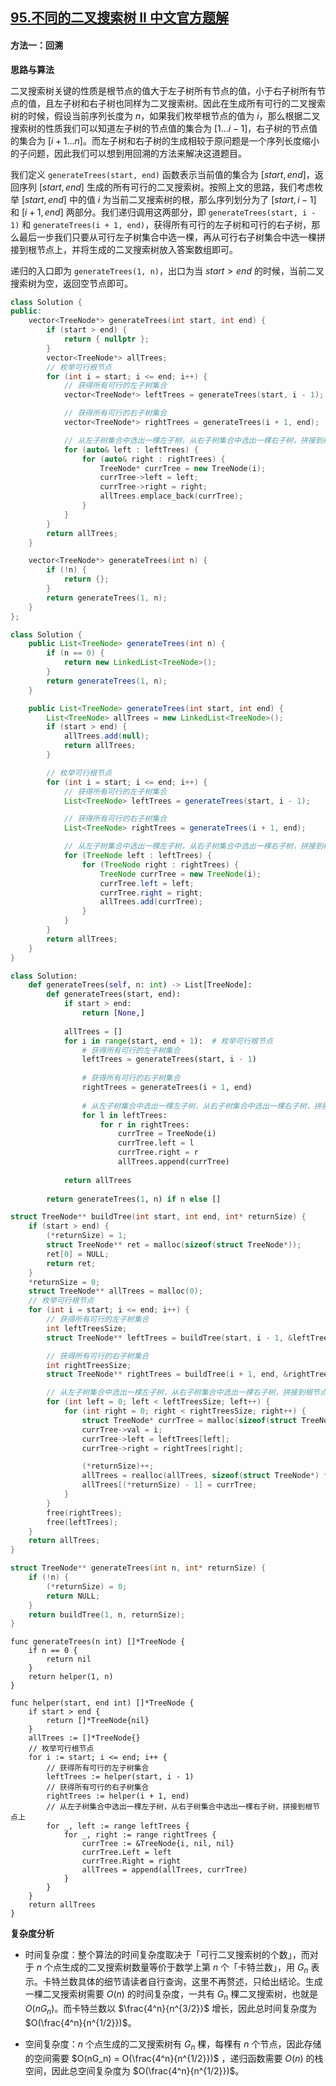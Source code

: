 ## [95.不同的二叉搜索树 II 中文官方题解](https://leetcode.cn/problems/unique-binary-search-trees-ii/solutions/100000/bu-tong-de-er-cha-sou-suo-shu-ii-by-leetcode-solut)

#### 方法一：回溯

**思路与算法**

二叉搜索树关键的性质是根节点的值大于左子树所有节点的值，小于右子树所有节点的值，且左子树和右子树也同样为二叉搜索树。因此在生成所有可行的二叉搜索树的时候，假设当前序列长度为 $n$，如果我们枚举根节点的值为 $i$，那么根据二叉搜索树的性质我们可以知道左子树的节点值的集合为 $[1 \ldots i-1]$，右子树的节点值的集合为 $[i+1 \ldots n]$。而左子树和右子树的生成相较于原问题是一个序列长度缩小的子问题，因此我们可以想到用回溯的方法来解决这道题目。

我们定义 `generateTrees(start, end)` 函数表示当前值的集合为 $[\textit{start},\textit{end}]$，返回序列 $[\textit{start},\textit{end}]$ 生成的所有可行的二叉搜索树。按照上文的思路，我们考虑枚举 $[\textit{start},\textit{end}]$ 中的值 $i$ 为当前二叉搜索树的根，那么序列划分为了 $[\textit{start},i-1]$ 和 $[i+1,\textit{end}]$ 两部分。我们递归调用这两部分，即 `generateTrees(start, i - 1)` 和 `generateTrees(i + 1, end)`，获得所有可行的左子树和可行的右子树，那么最后一步我们只要从可行左子树集合中选一棵，再从可行右子树集合中选一棵拼接到根节点上，并将生成的二叉搜索树放入答案数组即可。

递归的入口即为 `generateTrees(1, n)`，出口为当 $\textit{start}>\textit{end}$ 的时候，当前二叉搜索树为空，返回空节点即可。

```C++ [sol1-C++]
class Solution {
public:
    vector<TreeNode*> generateTrees(int start, int end) {
        if (start > end) {
            return { nullptr };
        }
        vector<TreeNode*> allTrees;
        // 枚举可行根节点
        for (int i = start; i <= end; i++) {
            // 获得所有可行的左子树集合
            vector<TreeNode*> leftTrees = generateTrees(start, i - 1);

            // 获得所有可行的右子树集合
            vector<TreeNode*> rightTrees = generateTrees(i + 1, end);

            // 从左子树集合中选出一棵左子树，从右子树集合中选出一棵右子树，拼接到根节点上
            for (auto& left : leftTrees) {
                for (auto& right : rightTrees) {
                    TreeNode* currTree = new TreeNode(i);
                    currTree->left = left;
                    currTree->right = right;
                    allTrees.emplace_back(currTree);
                }
            }
        }
        return allTrees;
    }

    vector<TreeNode*> generateTrees(int n) {
        if (!n) {
            return {};
        }
        return generateTrees(1, n);
    }
};
```

```Java [sol1-Java]
class Solution {
    public List<TreeNode> generateTrees(int n) {
        if (n == 0) {
            return new LinkedList<TreeNode>();
        }
        return generateTrees(1, n);
    }

    public List<TreeNode> generateTrees(int start, int end) {
        List<TreeNode> allTrees = new LinkedList<TreeNode>();
        if (start > end) {
            allTrees.add(null);
            return allTrees;
        }

        // 枚举可行根节点
        for (int i = start; i <= end; i++) {
            // 获得所有可行的左子树集合
            List<TreeNode> leftTrees = generateTrees(start, i - 1);

            // 获得所有可行的右子树集合
            List<TreeNode> rightTrees = generateTrees(i + 1, end);

            // 从左子树集合中选出一棵左子树，从右子树集合中选出一棵右子树，拼接到根节点上
            for (TreeNode left : leftTrees) {
                for (TreeNode right : rightTrees) {
                    TreeNode currTree = new TreeNode(i);
                    currTree.left = left;
                    currTree.right = right;
                    allTrees.add(currTree);
                }
            }
        }
        return allTrees;
    }
}
```

```Python [sol1-Python3]
class Solution:
    def generateTrees(self, n: int) -> List[TreeNode]:
        def generateTrees(start, end):
            if start > end:
                return [None,]
            
            allTrees = []
            for i in range(start, end + 1):  # 枚举可行根节点
                # 获得所有可行的左子树集合
                leftTrees = generateTrees(start, i - 1)
                
                # 获得所有可行的右子树集合
                rightTrees = generateTrees(i + 1, end)
                
                # 从左子树集合中选出一棵左子树，从右子树集合中选出一棵右子树，拼接到根节点上
                for l in leftTrees:
                    for r in rightTrees:
                        currTree = TreeNode(i)
                        currTree.left = l
                        currTree.right = r
                        allTrees.append(currTree)
            
            return allTrees
        
        return generateTrees(1, n) if n else []
```

```C [sol1-C]
struct TreeNode** buildTree(int start, int end, int* returnSize) {
    if (start > end) {
        (*returnSize) = 1;
        struct TreeNode** ret = malloc(sizeof(struct TreeNode*));
        ret[0] = NULL;
        return ret;
    }
    *returnSize = 0;
    struct TreeNode** allTrees = malloc(0);
    // 枚举可行根节点
    for (int i = start; i <= end; i++) {
        // 获得所有可行的左子树集合
        int leftTreesSize;
        struct TreeNode** leftTrees = buildTree(start, i - 1, &leftTreesSize);

        // 获得所有可行的右子树集合
        int rightTreesSize;
        struct TreeNode** rightTrees = buildTree(i + 1, end, &rightTreesSize);

        // 从左子树集合中选出一棵左子树，从右子树集合中选出一棵右子树，拼接到根节点上
        for (int left = 0; left < leftTreesSize; left++) {
            for (int right = 0; right < rightTreesSize; right++) {
                struct TreeNode* currTree = malloc(sizeof(struct TreeNode));
                currTree->val = i;
                currTree->left = leftTrees[left];
                currTree->right = rightTrees[right];

                (*returnSize)++;
                allTrees = realloc(allTrees, sizeof(struct TreeNode*) * (*returnSize));
                allTrees[(*returnSize) - 1] = currTree;
            }
        }
        free(rightTrees);
        free(leftTrees);
    }
    return allTrees;
}

struct TreeNode** generateTrees(int n, int* returnSize) {
    if (!n) {
        (*returnSize) = 0;
        return NULL;
    }
    return buildTree(1, n, returnSize);
}
```

```golang [sol1-Golang]
func generateTrees(n int) []*TreeNode {
    if n == 0 {
        return nil
    }
    return helper(1, n)
}

func helper(start, end int) []*TreeNode {
    if start > end {
        return []*TreeNode{nil}
    }
    allTrees := []*TreeNode{}
    // 枚举可行根节点
    for i := start; i <= end; i++ {
        // 获得所有可行的左子树集合
        leftTrees := helper(start, i - 1)
        // 获得所有可行的右子树集合
        rightTrees := helper(i + 1, end)
        // 从左子树集合中选出一棵左子树，从右子树集合中选出一棵右子树，拼接到根节点上
        for _, left := range leftTrees {
            for _, right := range rightTrees {
                currTree := &TreeNode{i, nil, nil}
                currTree.Left = left
                currTree.Right = right
                allTrees = append(allTrees, currTree)
            }
        }
    }
    return allTrees
}
```

**复杂度分析**

- 时间复杂度：整个算法的时间复杂度取决于「可行二叉搜索树的个数」，而对于 $n$ 个点生成的二叉搜索树数量等价于数学上第 $n$ 个「卡特兰数」，用 $G_n$ 表示。卡特兰数具体的细节请读者自行查询，这里不再赘述，只给出结论。生成一棵二叉搜索树需要 $O(n)$ 的时间复杂度，一共有 $G_n$ 棵二叉搜索树，也就是 $O(nG_n)$。而卡特兰数以 $\frac{4^n}{n^{3/2}}$ 增长，因此总时间复杂度为 $O(\frac{4^n}{n^{1/2}})$。

- 空间复杂度：$n$ 个点生成的二叉搜索树有 $G_n$ 棵，每棵有 $n$ 个节点，因此存储的空间需要 $O(nG_n) = O(\frac{4^n}{n^{1/2}})$ ，递归函数需要 $O(n)$ 的栈空间，因此总空间复杂度为 $O(\frac{4^n}{n^{1/2}})$。